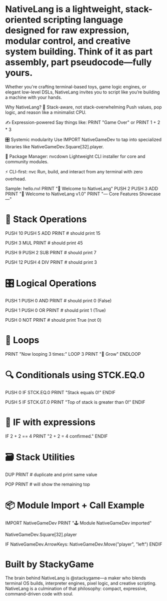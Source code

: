 <h1>NativeLang is a lightweight, stack-oriented scripting language designed for raw expression, modular control, and creative system building. Think of it as part assembly, part pseudocode—fully yours.</h1>
                                                                                                                                                                                                                
Whether you're crafting terminal-based toys, game logic engines, or elegant low-level DSLs, NativeLang invites you to script like you’re building a machine with your hands.

Why NativeLang?
🧠 Stack-aware, not stack-overwhelming Push values, pop logic, and reason like a minimalist CPU.

✍️ Expression-powered Say things like: PRINT "Game Over" or PRINT 1 + 2 * 3

🎛️ Systemic modularity Use IMPORT NativeGameDev to tap into specialized libraries like NativeGameDev.Square[32].player.

🧩 Package Manager: nvcdown Lightweight CLI installer for core and community modules.

⚡ CLI-first: nvc Run, build, and interact from any terminal with zero overhead.

Sample: hello.nvl
PRINT "🌿 Welcome to NativeLang"
PUSH 2
PUSH 3
ADD
PRINT "🌿 Welcome to NativeLang v1.0"
PRINT "— Core Features Showcase —"

# 🎒 Stack Operations
PUSH 10
PUSH 5
ADD
PRINT    # should print 15

PUSH 3
MUL
PRINT    # should print 45

PUSH 9
PUSH 2
SUB
PRINT    # should print 7

PUSH 12
PUSH 4
DIV
PRINT    # should print 3

# 🎛 Logical Operations
PUSH 1
PUSH 0
AND
PRINT    # should print 0 (False)

PUSH 1
PUSH 0
OR
PRINT    # should print 1 (True)

PUSH 0
NOT
PRINT    # should print True (not 0)

# 🔁 Loops
PRINT "Now looping 3 times:"
LOOP 3
    PRINT "🌱 Grow"
ENDLOOP

# 🔍 Conditionals using STCK.EQ.0
PUSH 0
IF STCK.EQ.0
    PRINT "Stack equals 0!"
ENDIF

PUSH 5
IF STCK.GT.0
    PRINT "Top of stack is greater than 0!"
ENDIF

# 🧪 IF with expressions
IF 2 + 2 == 4
    PRINT "2 + 2 = 4 confirmed."
ENDIF

# 🗃 Stack Utilities
DUP
PRINT      # duplicate and print same value

POP
PRINT      # will show the remaining top

# 📦 Module Import + Call Example
IMPORT NativeGameDev
PRINT "🕹 Module NativeGameDev imported"

NativeGameDev.Square[32].player

IF NativeGameDev.ArrowKeys:
    NativeGameDev.Move("player", "left")
ENDIF





<h1>Built by StackyGame</h1>
The brain behind NativeLang is @stackygame—a maker who blends terminal OS builds, interpreter engines, pixel logic, and creative scripting. NativeLang is a culmination of that philosophy: compact, expressive, command-driven code with soul.

